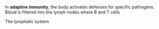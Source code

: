 In **adaptive immunity**, the body activates defenses for specific pathogens. Blood is filtered into the lymph nodes where B and T cells


The lymphatic system
